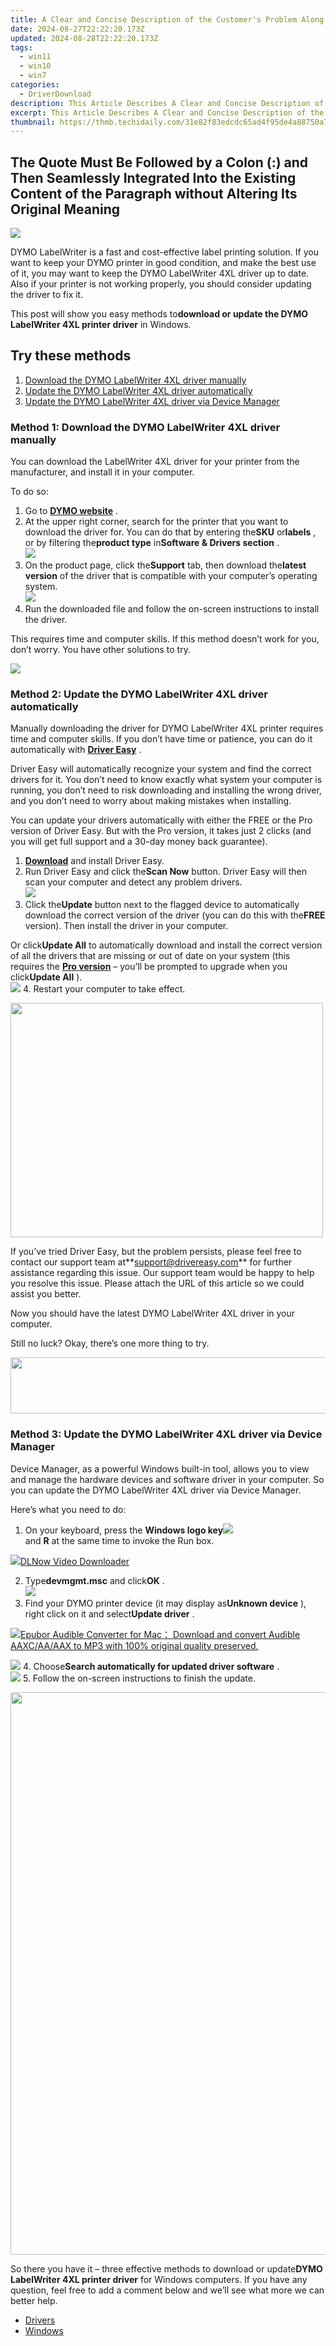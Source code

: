 ```yaml
---
title: A Clear and Concise Description of the Customer's Problem Along with Any Troubleshooting Steps Already Taken.
date: 2024-08-27T22:22:20.173Z
updated: 2024-08-28T22:22:20.173Z
tags:
  - win11
  - win10
  - win7
categories:
  - DriverDownload
description: This Article Describes A Clear and Concise Description of the Customer's Problem Along with Any Troubleshooting Steps Already Taken.
excerpt: This Article Describes A Clear and Concise Description of the Customer's Problem Along with Any Troubleshooting Steps Already Taken.
thumbnail: https://thmb.techidaily.com/31e82f83edcdc65ad4f95de4a88750a749956ca58ec25424a7976e33fcb26a46.jpg
---
```


## The Quote Must Be Followed by a Colon (:) and Then Seamlessly Integrated Into the Existing Content of the Paragraph without Altering Its Original Meaning

![](https://images.drivereasy.com/wp-content/uploads/2018/09/img_5b8f51b559588.jpg)

 DYMO LabelWriter is a fast and cost-effective label printing solution. If you want to keep your DYMO printer in good condition, and make the best use of it, you may want to keep the DYMO LabelWriter 4XL driver up to date. Also if your printer is not working properly, you should consider updating the driver to fix it.

 This post will show you easy methods to**download or update the DYMO LabelWriter 4XL printer driver** in Windows.

## Try these methods

1. [Download the DYMO LabelWriter 4XL driver manually](https://tools.techidaily.com/drivereasy/download/)
2. [Update the DYMO LabelWriter 4XL driver automatically](https://tools.techidaily.com/drivereasy/download/)
3. [Update the DYMO LabelWriter 4XL driver via Device Manager](https://tools.techidaily.com/drivereasy/download/)

###  Method 1: Download the DYMO LabelWriter 4XL driver manually

 You can download the LabelWriter 4XL driver for your printer from the manufacturer, and install it in your computer.

To do so:

1. Go to **[DYMO website](http://www.dymo.com)**  .
2. At the upper right corner, search for the printer that you want to download the driver for. You can do that by entering the**SKU** or**labels** , or by filtering the**product type** in**Software & Drivers section** .  
![](https://images.drivereasy.com/wp-content/uploads/2018/09/img_5b8f529a87569.png)
3. On the product page, click the**Support** tab, then download the**latest version** of the driver that is compatible with your computer’s operating system.  
![](https://images.drivereasy.com/wp-content/uploads/2018/09/img_5b8f52d2b78e4.jpg)
4. Run the downloaded file and follow the on-screen instructions to install the driver.

 This requires time and computer skills. If this method doesn’t work for you, don’t worry. You have other solutions to try.

<!-- affiliate ads begin -->
<a href="https://shop.mondly.com/affiliate.php?ACCOUNT=ATISTUDI&AFFILIATE=108875&PATH=https%3A%2F%2Fwww.mondly.com%3FAFFILIATE%3D108875%26RESOURCE%3D%2BGeneral%2B970x90%2B"><img src="https://secure.avangate.com/images/merchant/69c418c33ec2e1a4267fa9bb77fa1428/general-970x90.gif" border="0"></a>
<!-- affiliate ads end -->
###  Method 2: Update the DYMO LabelWriter 4XL driver automatically

 Manually downloading the driver for DYMO LabelWriter 4XL printer requires time and computer skills. If you don’t have time or patience, you can do it automatically with **[Driver Easy](https://tools.techidaily.com/drivereasy/download/)**  .

 Driver Easy will automatically recognize your system and find the correct drivers for it. You don’t need to know exactly what system your computer is running, you don’t need to risk downloading and installing the wrong driver, and you don’t need to worry about making mistakes when installing.

 You can update your drivers automatically with either the FREE or the Pro version of Driver Easy. But with the Pro version, it takes just 2 clicks (and you will get full support and a 30-day money back guarantee).

1. **[Download](https://tools.techidaily.com/drivereasy/download/)**  and install Driver Easy.
2. Run Driver Easy and click the**Scan Now** button. Driver Easy will then scan your computer and detect any problem drivers.  
![](https://images.drivereasy.com/wp-content/uploads/2018/09/img_5b8f566e3a616.jpg)
3. Click the**Update** button next to the flagged device to automatically download the correct version of the driver (you can do this with the**FREE** version). Then install the driver in your computer.  

 Or click**Update All** to automatically download and install the correct version of all the drivers that are missing or out of date on your system (this requires the **[Pro version](https://tools.techidaily.com/drivereasy/download/)**  – you’ll be prompted to upgrade when you click**Update All** ).  
![](https://images.drivereasy.com/wp-content/uploads/2018/09/img_5b8f7351422b2.jpg)
4. Restart your computer to take effect.
<!-- affiliate ads begin -->
<a href="https://electronicx.pxf.io/c/5597632/1872456/14483" target="_top" id="1872456"><img src="//a.impactradius-go.com/display-ad/14483-1872456" border="0" alt="" width="500" height="375"/></a><img height="0" width="0" src="https://imp.pxf.io/i/5597632/1872456/14483" style="position:absolute;visibility:hidden;" border="0" />
<!-- affiliate ads end -->

 If you’ve tried Driver Easy, but the problem persists, please feel free to contact our support team at**<support@drivereasy.com>** for further assistance regarding this issue. Our support team would be happy to help you resolve this issue. Please attach the URL of this article so we could assist you better.

 Now you should have the latest DYMO LabelWriter 4XL driver in your computer.

 Still no luck? Okay, there’s one more thing to try.

<!-- affiliate ads begin -->
<a href="https://natural-cycles.sjv.io/c/5597632/2072200/17885" target="_top" id="2072200"><img src="//a.impactradius-go.com/display-ad/17885-2072200" border="0" alt="" width="728" height="90"/></a><img height="0" width="0" src="https://imp.pxf.io/i/5597632/2072200/17885" style="position:absolute;visibility:hidden;" border="0" />
<!-- affiliate ads end -->
###  Method 3:  Update the DYMO LabelWriter 4XL driver via Device Manager

 Device Manager, as a powerful Windows built-in tool, allows you to view and manage the hardware devices and software driver in your computer. So you can update the DYMO LabelWriter 4XL driver via Device Manager.

Here’s what you need to do:

1. On your keyboard, press the **Windows logo key![](https://images.drivereasy.com/wp-content/uploads/2017/09/img_59b0b16974940.png)**  
 and **R**  at the same time to invoke the Run box.
<!-- affiliate ads begin -->
<a href="https://secure.2checkout.com/order/checkout.php?PRODS=4712430&QTY=1&AFFILIATE=108875&CART=1"><img src="https://secure.avangate.com/images/merchant/c404a5adbf90e09631678b13b05d9d7a/products/dlnow_256.png" border="0">DLNow Video Downloader</a>
<!-- affiliate ads end -->
2. Type**devmgmt.msc** and click**OK** .  
![](https://images.drivereasy.com/wp-content/uploads/2018/09/img_5b8f73c2918a8.png)
3. Find your DYMO printer device (it may display as**Unknown device** ), right click on it and select**Update driver** .  
<!-- affiliate ads begin -->
<a href="https://secure.2checkout.com/order/checkout.php?PRODS=4713565&QTY=1&AFFILIATE=108875&CART=1"><img src="https://www.epubor.com/images/uppic/audible-converter-interface.png" border="0">Epubor Audible Converter for Mac： Download and convert Audible AAXC/AA/AAX to MP3 with 100% original quality preserved.</a>
<!-- affiliate ads end -->
![](https://images.drivereasy.com/wp-content/uploads/2018/09/img_5b8f743196125.png)
4. Choose**Search automatically for updated driver software** .  
![](https://images.drivereasy.com/wp-content/uploads/2018/09/img_5b8f7453c0fb5.jpg)
5. Follow the on-screen instructions to finish the update.
<!-- affiliate ads begin -->
<a href="https://ursime.pxf.io/c/5597632/2048972/16384" target="_top" id="2048972"><img src="//a.impactradius-go.com/display-ad/16384-2048972" border="0" alt="" width="1200" height="900"/></a><img height="0" width="0" src="https://imp.pxf.io/i/5597632/2048972/16384" style="position:absolute;visibility:hidden;" border="0" />
<!-- affiliate ads end -->

  So there you have it – three effective methods to download or update**DYMO LabelWriter 4XL printer driver** for Windows computers. If you have any question, feel free to add a comment below and we’ll see what more we can better help.

* [Drivers](https://tools.techidaily.com/drivereasy/download/)
* [Windows](https://tools.techidaily.com/drivereasy/download/)

<ins class="adsbygoogle"
     style="display:block"
     data-ad-format="autorelaxed"
     data-ad-client="ca-pub-7571918770474297"
     data-ad-slot="1223367746"></ins>



<ins class="adsbygoogle"
     style="display:block"
     data-ad-client="ca-pub-7571918770474297"
     data-ad-slot="8358498916"
     data-ad-format="auto"
     data-full-width-responsive="true"></ins>


